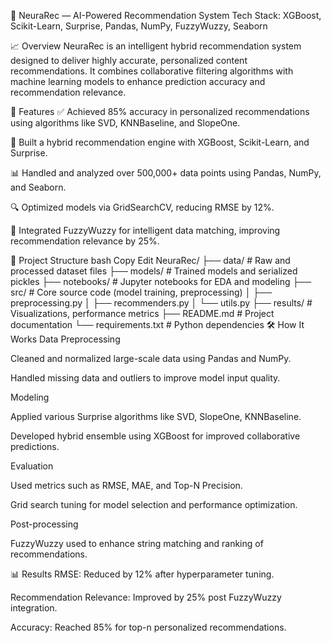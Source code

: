 📌 NeuraRec — AI-Powered Recommendation System
Tech Stack: XGBoost, Scikit-Learn, Surprise, Pandas, NumPy, FuzzyWuzzy, Seaborn

📈 Overview
NeuraRec is an intelligent hybrid recommendation system designed to deliver highly accurate, personalized content recommendations. It combines collaborative filtering algorithms with machine learning models to enhance prediction accuracy and recommendation relevance.

🚀 Features
✅ Achieved 85% accuracy in personalized recommendations using algorithms like SVD, KNNBaseline, and SlopeOne.

🧠 Built a hybrid recommendation engine with XGBoost, Scikit-Learn, and Surprise.

📊 Handled and analyzed over 500,000+ data points using Pandas, NumPy, and Seaborn.

🔍 Optimized models via GridSearchCV, reducing RMSE by 12%.

🤖 Integrated FuzzyWuzzy for intelligent data matching, improving recommendation relevance by 25%.

📂 Project Structure
bash
Copy
Edit
NeuraRec/
├── data/                  # Raw and processed dataset files
├── models/                # Trained models and serialized pickles
├── notebooks/             # Jupyter notebooks for EDA and modeling
├── src/                   # Core source code (model training, preprocessing)
│   ├── preprocessing.py
│   ├── recommenders.py
│   └── utils.py
├── results/               # Visualizations, performance metrics
├── README.md              # Project documentation
└── requirements.txt       # Python dependencies
🛠 How It Works
Data Preprocessing

Cleaned and normalized large-scale data using Pandas and NumPy.

Handled missing data and outliers to improve model input quality.

Modeling

Applied various Surprise algorithms like SVD, SlopeOne, KNNBaseline.

Developed hybrid ensemble using XGBoost for improved collaborative predictions.

Evaluation

Used metrics such as RMSE, MAE, and Top-N Precision.

Grid search tuning for model selection and performance optimization.

Post-processing

FuzzyWuzzy used to enhance string matching and ranking of recommendations.

📊 Results
RMSE: Reduced by 12% after hyperparameter tuning.

Recommendation Relevance: Improved by 25% post FuzzyWuzzy integration.

Accuracy: Reached 85% for top-n personalized recommendations.
